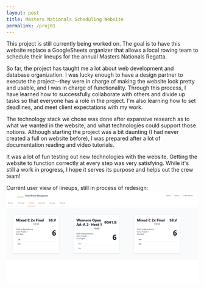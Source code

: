 ```yaml
---
layout: post
title: Masters Nationals Scheduling Website
permalink: /proj01
---
```


This project is still currently being worked on. The goal is to have this website replace a GoogleSheets organizer that allows a local rowing team to schedule their lineups for the annual Masters Nationals Regatta. 

So far, the project has taught me a lot about web development and database organization. I was lucky enough to have a design partner to execute the project--they were in charge of making the website look pretty and usable, and I was in charge of functionality. Through this process, I have learned how to successfully collaborate with others and divide up tasks so that everyone has a role in the project. I'm also learning how to set deadlines, and meet client expectations with my work.

The technology stack we chose was done after expansive research as to what we wanted in the website, and what technologies could support those notions. Although starting the project was a bit daunting (I had never created a full on website before), I was prepared after a lot of documentation reading and video tutorials. 

It was a lot of fun testing out new technologies with the website. Getting the website to function correctly at every step was very satisfying. While it's still a work in progress, I hope it serves its purpose and helps out the crew team!

Current user view of lineups, still in process of redesign:
![user-view](/assets/masters-prj/user-view.png)